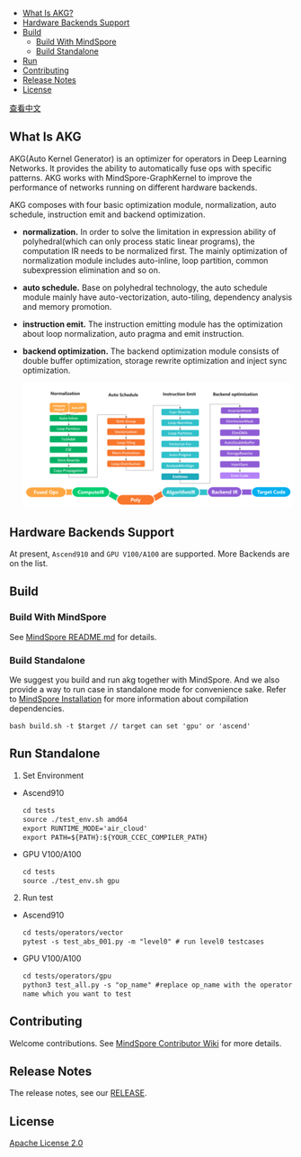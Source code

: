 - [What Is AKG?](#what-is-akg)
- [Hardware Backends Support](#hardware-backends-support)
- [Build](#build)
    - [Build With MindSpore](#build-with-mindspore)
    - [Build Standalone](#build-standalone)
- [Run](#run)
- [Contributing](#contributing)
- [Release Notes](#release-notes)
- [License](#license)

[查看中文](./README_CN.md)

## What Is AKG
AKG(Auto Kernel Generator) is an optimizer for operators in Deep Learning Networks. It provides the ability to automatically fuse ops with specific patterns. AKG works with MindSpore-GraphKernel to improve the performance of networks running on different hardware backends.

AKG composes with four basic optimization module, normalization, auto schedule, instruction emit and backend optimization.
- **normalization.** In order to solve the limitation in expression ability of polyhedral(which can only process static linear programs), the computation IR needs to be normalized first. The mainly optimization of normalization module includes auto-inline, loop partition, common subexpression elimination and so on.
- **auto schedule.** Base on polyhedral technology, the auto schedule module mainly have auto-vectorization, auto-tiling, dependency analysis and memory promotion.
- **instruction emit.** The instruction emitting module has the optimization about loop normalization, auto pragma and emit instruction.
- **backend optimization.** The backend optimization module consists of double buffer optimization, storage rewrite optimization and inject sync optimization.

  <img src="docs/akg-design.png" style="zoom:80%" div align=center/>

## Hardware Backends Support
At present, `Ascend910` and `GPU V100/A100` are supported. More Backends are on the list.

## Build

### Build With MindSpore
See [MindSpore README.md](https://gitee.com/mindspore/mindspore/blob/master/README.md) for details.

### Build Standalone
We suggest you build and run akg together with MindSpore. And we also provide a way to run case in standalone mode for convenience sake.
Refer to [MindSpore Installation](https://www.mindspore.cn/install/en) for more information about compilation dependencies.
  ```
  bash build.sh -t $target // target can set 'gpu' or 'ascend'
  ```

## Run Standalone
1. Set Environment

- Ascend910
  ```
  cd tests
  source ./test_env.sh amd64
  export RUNTIME_MODE='air_cloud'
  export PATH=${PATH}:${YOUR_CCEC_COMPILER_PATH}
  ```
- GPU V100/A100
  ```
  cd tests
  source ./test_env.sh gpu
  ```

2. Run test

- Ascend910
  ```
  cd tests/operators/vector
  pytest -s test_abs_001.py -m "level0" # run level0 testcases
  ```
- GPU V100/A100
  ```
  cd tests/operators/gpu
  python3 test_all.py -s "op_name" #replace op_name with the operator name which you want to test
  ```

## Contributing

Welcome contributions. See [MindSpore Contributor Wiki](https://gitee.com/mindspore/mindspore/blob/master/CONTRIBUTING.md) for
more details.

## Release Notes

The release notes, see our [RELEASE](RELEASE.md).

## License

[Apache License 2.0](LICENSE)
